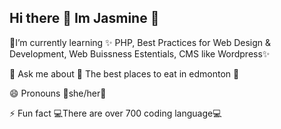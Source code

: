 ## Hi there 👋 Im Jasmine 🤪


🌱I’m currently learning ✨ PHP, Best Practices for Web Design & Development, Web Buissness Estentials, CMS like Wordpress✨ 

💬 Ask me about 🍜 The best places to eat in edmonton 🍱

😄 Pronouns 💫she/her💫

⚡ Fun fact 💻There are over 700 coding language💻


